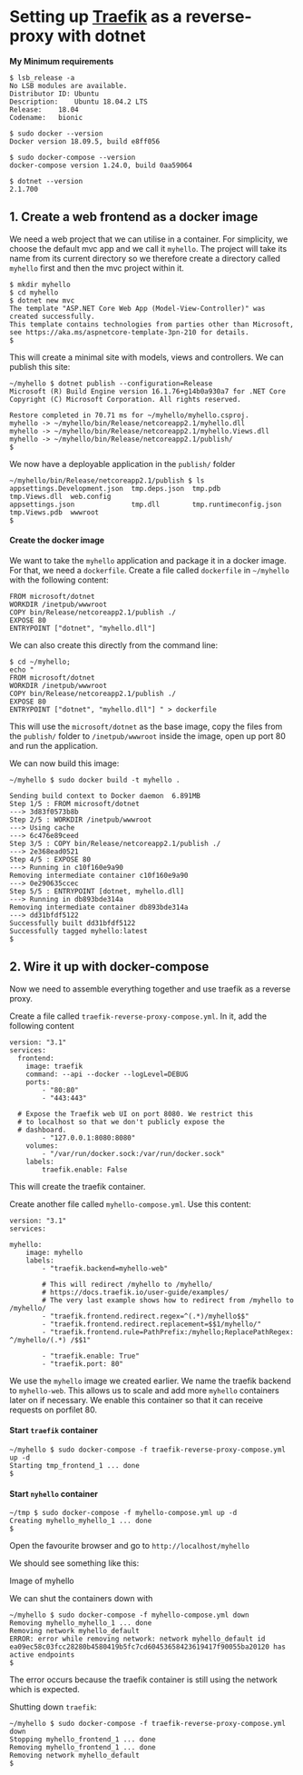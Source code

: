 # Setting up [Traefik](https://traefik.io/) as a reverse-proxy with dotnet

<b> My Minimum requirements </b>


    $ lsb_release -a
    No LSB modules are available.
    Distributor ID:	Ubuntu
    Description:	Ubuntu 18.04.2 LTS
    Release:	18.04
    Codename:	bionic

    $ sudo docker --version
    Docker version 18.09.5, build e8ff056

    $ sudo docker-compose --version
    docker-compose version 1.24.0, build 0aa59064

    $ dotnet --version
    2.1.700



## 1. Create a web frontend as a docker image
We need a web project that we can utilise in a container. For simplicity, we choose the default mvc app and we call it `myhello`. The project will take its name from its current directory so we therefore create a directory called `myhello` first and then the mvc project within it.

    $ mkdir myhello
    $ cd myhello
    $ dotnet new mvc
    The template "ASP.NET Core Web App (Model-View-Controller)" was created successfully.
    This template contains technologies from parties other than Microsoft, see https://aka.ms/aspnetcore-template-3pn-210 for details.
    $

This will create a minimal site with models, views and controllers.
We can publish this site:

    ~/myhello $ dotnet publish --configuration=Release
    Microsoft (R) Build Engine version 16.1.76+g14b0a930a7 for .NET Core
    Copyright (C) Microsoft Corporation. All rights reserved.

    Restore completed in 70.71 ms for ~/myhello/myhello.csproj.
    myhello -> ~/myhello/bin/Release/netcoreapp2.1/myhello.dll
    myhello -> ~/myhello/bin/Release/netcoreapp2.1/myhello.Views.dll
    myhello -> ~/myhello/bin/Release/netcoreapp2.1/publish/
    $

    
We now have a deployable application in the `publish/` folder

    ~/myhello/bin/Release/netcoreapp2.1/publish $ ls
    appsettings.Development.json  tmp.deps.json  tmp.pdb                     tmp.Views.dll  web.config
    appsettings.json              tmp.dll        tmp.runtimeconfig.json  tmp.Views.pdb  wwwroot
    $


#### Create the docker image

We want to take the `myhello` application and package it in a docker image. For that, we need a `dockerfile`. Create a file called `dockerfile` in `~/myhello` with the following content:

    FROM microsoft/dotnet
    WORKDIR /inetpub/wwwroot
    COPY bin/Release/netcoreapp2.1/publish ./
    EXPOSE 80
    ENTRYPOINT ["dotnet", "myhello.dll"]


We can also create this directly from the command line:


    $ cd ~/myhello;
    echo "
    FROM microsoft/dotnet
    WORKDIR /inetpub/wwwroot
    COPY bin/Release/netcoreapp2.1/publish ./
    EXPOSE 80
    ENTRYPOINT ["dotnet", "myhello.dll"] " > dockerfile

This will use the `microsoft/dotnet` as the base image, copy the files from the `publish/` folder to `/inetpub/wwwroot` inside the image, open up port 80 and run the application.

We can now build this image:

    ~/myhello $ sudo docker build -t myhello .

    Sending build context to Docker daemon  6.891MB
    Step 1/5 : FROM microsoft/dotnet
    ---> 3d83f0573b8b
    Step 2/5 : WORKDIR /inetpub/wwwroot
    ---> Using cache
    ---> 6c476e89ceed
    Step 3/5 : COPY bin/Release/netcoreapp2.1/publish ./
    ---> 2e368ead0521
    Step 4/5 : EXPOSE 80
    ---> Running in c10f160e9a90
    Removing intermediate container c10f160e9a90
    ---> 0e290635ccec
    Step 5/5 : ENTRYPOINT [dotnet, myhello.dll]
    ---> Running in db893bde314a
    Removing intermediate container db893bde314a
    ---> dd31bfdf5122
    Successfully built dd31bfdf5122
    Successfully tagged myhello:latest
    $


## 2. Wire it up with docker-compose


Now we need to assemble everything together and use traefik as a reverse proxy.

Create a file called `traefik-reverse-proxy-compose.yml`. In it, add the following content

    version: "3.1"
    services:
      frontend:
        image: traefik
        command: --api --docker --logLevel=DEBUG
        ports:
            - "80:80"
            - "443:443"

      # Expose the Traefik web UI on port 8080. We restrict this
      # to localhost so that we don't publicly expose the
      # dashboard.
            - "127.0.0.1:8080:8080"
        volumes:
            - "/var/run/docker.sock:/var/run/docker.sock"
        labels:
            traefik.enable: False


This will create the traefik container.

Create another file called `myhello-compose.yml`. Use this content:

    version: "3.1"
    services:

    myhello:
        image: myhello
        labels:        
            - "traefik.backend=myhello-web"      

            # This will redirect /myhello to /myhello/
            # https://docs.traefik.io/user-guide/examples/
            # The very last example shows how to redirect from /myhello to /myhello/
            - "traefik.frontend.redirect.regex=^(.*)/myhello$$"
            - "traefik.frontend.redirect.replacement=$$1/myhello/"      
            - "traefik.frontend.rule=PathPrefix:/myhello;ReplacePathRegex: ^/myhello/(.*) /$$1"

            - "traefik.enable: True"
            - "traefik.port: 80"

We use the `myhello` image we created earlier. We name the traefik backend to `myhello-web`. This allows us to scale and add more `myhello` containers later on if necessary. We enable this container so that it can receive requests on porfilet 80.

#### Start `traefik` container

    ~/myhello $ sudo docker-compose -f traefik-reverse-proxy-compose.yml up -d
    Starting tmp_frontend_1 ... done
    $

#### Start `nyhello` container

    ~/tmp $ sudo docker-compose -f myhello-compose.yml up -d
    Creating myhello_myhello_1 ... done
    $

Open the favourite browser and go to `http://localhost/myhello`



We should see something like this:


Image of myhello


We can shut the containers down with 

    ~/myhello $ sudo docker-compose -f myhello-compose.yml down
    Removing myhello_myhello_1 ... done
    Removing network myhello_default
    ERROR: error while removing network: network myhello_default id ea09ec58c03fcc28280b4580419b5fc7cd60453658423619417f90055ba20120 has active endpoints
    $

The error occurs because the traefik container is still using the network which is expected.

Shutting down `traefik`:

    ~/myhello $ sudo docker-compose -f traefik-reverse-proxy-compose.yml down
    Stopping myhello_frontend_1 ... done
    Removing myhello_frontend_1 ... done
    Removing network myhello_default
    $
